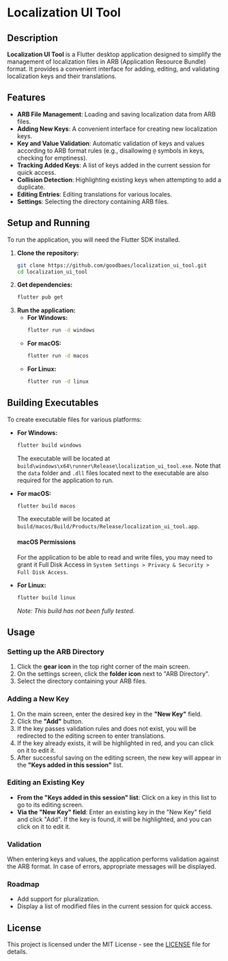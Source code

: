 # Localization UI Tool

## Description

**Localization UI Tool** is a Flutter desktop application designed to simplify the management of localization files in ARB (Application Resource Bundle) format. It provides a convenient interface for adding, editing, and validating localization keys and their translations.

## Features

*   **ARB File Management**: Loading and saving localization data from ARB files.
*   **Adding New Keys**: A convenient interface for creating new localization keys.
*   **Key and Value Validation**: Automatic validation of keys and values according to ARB format rules (e.g., disallowing `@` symbols in keys, checking for emptiness).
*   **Tracking Added Keys**: A list of keys added in the current session for quick access.
*   **Collision Detection**: Highlighting existing keys when attempting to add a duplicate.
*   **Editing Entries**: Editing translations for various locales.
*   **Settings**: Selecting the directory containing ARB files.

## Setup and Running

To run the application, you will need the Flutter SDK installed.

1.  **Clone the repository:**
    ```bash
    git clone https://github.com/goodbaes/localization_ui_tool.git
    cd localization_ui_tool
    ```
2.  **Get dependencies:**
    ```bash
    flutter pub get
    ```
3.  **Run the application:**
    *   **For Windows:**
        ```bash
        flutter run -d windows
        ```
    *   **For macOS:**
        ```bash
        flutter run -d macos
        ```
    *   **For Linux:**
        ```bash
        flutter run -d linux
        ```

## Building Executables

To create executable files for various platforms:

*   **For Windows:**
    ```bash
    flutter build windows
    ```
    The executable will be located at `build\windows\x64\runner\Release\localization_ui_tool.exe`. Note that the `data` folder and `.dll` files located next to the executable are also required for the application to run.

*   **For macOS:**
    ```bash
    flutter build macos
    ```
    The executable will be located at `build/macos/Build/Products/Release/localization_ui_tool.app`.

    #### macOS Permissions
    For the application to be able to read and write files, you may need to grant it Full Disk Access in `System Settings > Privacy & Security > Full Disk Access`.

*   **For Linux:**
    ```bash
    flutter build linux
    ```
    *Note: This build has not been fully tested.*

## Usage


### Setting up the ARB Directory

1.  Click the **gear icon** in the top right corner of the main screen.
2.  On the settings screen, click the **folder icon** next to "ARB Directory".
3.  Select the directory containing your ARB files.

### Adding a New Key

1.  On the main screen, enter the desired key in the **"New Key"** field.
2.  Click the **"Add"** button.
3.  If the key passes validation rules and does not exist, you will be redirected to the editing screen to enter translations.
4.  If the key already exists, it will be highlighted in red, and you can click on it to edit it.
5.  After successful saving on the editing screen, the new key will appear in the **"Keys added in this session"** list.

### Editing an Existing Key

*   **From the "Keys added in this session" list**: Click on a key in this list to go to its editing screen.
*   **Via the "New Key" field**: Enter an existing key in the "New Key" field and click "Add". If the key is found, it will be highlighted, and you can click on it to edit it.

### Validation

When entering keys and values, the application performs validation against the ARB format. In case of errors, appropriate messages will be displayed.


### Roadmap

- Add support for pluralization.
- Display a list of modified files in the current session for quick access.

## License

This project is licensed under the MIT License - see the [LICENSE](LICENSE) file for details.
